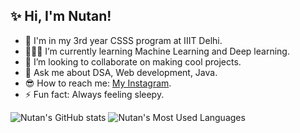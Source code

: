 ## ✨ Hi, I'm Nutan!

<!--
**** is a ✨ _special_ ✨ repository because its `README.md` (this file) appears on your GitHub profile.

Here are some ideas to get you started:-->
- 🏫 I'm in my 3rd year CSSS program at IIIT Delhi.
- 👩🏻‍💻 I’m currently learning Machine Learning and Deep learning.
- 👀 I’m looking to collaborate on making cool projects.
- 💬 Ask me about DSA, Web development, Java. 
- 😎 How to reach me: [My Instagram](https://www.instagram.com/nutankumari7021).
- ⚡ Fun fact: Always feeling sleepy.

![Nutan's GitHub stats](https://github-readme-stats.vercel.app/api?username=Nutan22341&hide=stars&count_private=true&show_icons=true&theme=gotham)
![Nutan's Most Used Languages](https://github-readme-stats.vercel.app/api/top-langs/?username=Nutan22341&theme=gotham&layout=compact)

